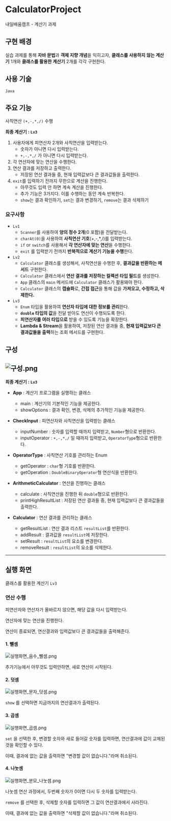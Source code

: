 # CalculatorProject
내일배움캠프 - 계산기 과제

## 구현 배경
실습 과제를 통해 **자바 문법**과 **객체 지향 개념**을 익히고자,
**클래스를 사용하지 않는 계산기** 1개와 **클래스를 활용한 계산기** 2개를 각각 구현한다.

## 사용 기술
`Java`

## 주요 기능
사칙연산 `(+,-,*,/)` 수행

**최종 계산기 : `Lv3`**

1. 사용자에게 피연산자 2개와 사칙연산을 입력받는다.
    - 숫자가 아니면 다시 입력받는다.
    - `+,-,*,/` 가 아니면 다시 입력받는다.
2. 각 연산자에 맞는 연산을 수행한다.
3. 연산 결과를 저장하고 출력한다.
    - 저장된 연산 결과들 중, 현재 입력값보다 큰 결과값들을 출력한다.
4. `exit`를 입력하기 전까지 무한으로 계산을 진행한다.
    - 아무것도 입력 안 하면 계속 계산을 진행한다.
    - 추가 기능은 3가지다. 이를 수행하는 동안 계속 반복한다.
    - `show`는 결과 확인하기, `set`는 결과 변경하기, `remove`는 결과 삭제하기

### 요구사항
- `Lv1`
    - `Scanner`를 사용하여 **양의 정수 2개**(0 포함)을 전달받는다.
    - `charAt(0)`을 사용하여 **사칙연산 기호**(+,-,*,/)를 입력받는다.
    - `if` or `switch`를 사용해서 **각 연산자에 맞는 연산**을 수행한다.
    - `exit` 를 입력받기 전까지 **반복적으로 계산기 기능을 수행**한다.
- `Lv2`
    - `Calculator` 클래스를 생성해서, 사칙연산을 수행한 후, **결과값을 반환하는 메서드** 구현한다.
    - `Calculator` 클래스에서 **연산 결과를 저장하는 컬렉션 타입 필드**를 생성한다.
    - `App` 클래스의 `main` 메서드에 `Calculator` 클래스가 활용돼야 한다.
    - `Calculator` 클래스의 **캡슐화**로, **간접 접근**을 통해 값을 **가져오고, 수정하고, 삭제한다.**
- `Lv3`
    - `Enum` 타입을 활용하여 **연산자 타입에 대한 정보를 관리**한다.
    - **`double` 타입의 값**을 전달 받아도 연산이 수행되도록 한다.
    - **피연산자를 여러 타입으로** 받을 수 있도록 기능을 확장한다.
    - **Lambda & Stream**을 활용하여, 저장된 연산 결과들 중, **현재 입력값보다 큰 결과값들을 출력**하는 조회 메서드를 구현한다.

## 구성
![구성.png](readme/%EA%B5%AC%EC%84%B1.png)
---
**최종 계산기 : `Lv3`**
- **App** : 계산기 프로그램을 실행하는 클래스
    - main : 계산기의 기본적인 기능을 제공한다.
    - showOptions : 결과 확인, 변경, 삭제의 추가적인 기능을 제공한다.


- **CheckInput** : 피연산자와 사칙연산을 입력받는 클래스
    - inputNumber : 숫자를 입력할 때까지 입력받고, `Number`형으로 반환한다.
    - inputOperator : `+,-,*,/` 일 때까지 입력받고, `OperatorType`형으로 반환한다.

- **OperatorType** : 사칙연산 기호를 관리하는 Enum
    - getOperator : `char`형 기호를 반환한다.
    - getOperation : `DoubleBinaryOperator`형 연산식을 반환한다.

- **ArithmeticCalculator** : 연산을 진행하는 클래스
    - calculate : 사칙연산을 진행한 뒤 `double`형으로 반환한다.
    - printHighResultList : 저장된 연산 결과들 중, 현재 입력값보다 큰 결과값들을 출력한다.


- **Calculator** : 연산 결과를 관리하는 클래스
    - getResultList : 연산 결과 리스트 `resultList`를 반환한다.
    - addResult : 결과값을 `resultList`에 저장한다.
    - setResult : `resultList`의 요소를 변경한다.
    - removeResult : `resultList`의 요소를 삭제한다.
---
## 실행 화면
클래스를 활용한 계산기 `Lv3`

### 연산 수행
피연산자와 연산자가 올바르지 않으면, 해당 값을 다시 입력받는다.

연산자에 맞는 연산을 진행한다.

연산이 종료되면, 연산결과와 입력값보다 큰 결과값들을 출력해준다.

#### 1. 뺄셈
![실행화면_음수_뺄셈.png](readme/%EC%8B%A4%ED%96%89%ED%99%94%EB%A9%B4_%EC%9D%8C%EC%88%98_%EB%BA%84%EC%85%88.png)


추가기능에서 아무것도 입력안하면, 새로 연산이 시작된다.

#### 2. 덧셈
![실행화면_문자_덧셈.png](readme/%EC%8B%A4%ED%96%89%ED%99%94%EB%A9%B4_%EB%AC%B8%EC%9E%90_%EB%8D%A7%EC%85%88.png)

`show` 를 선택하면 지금까지의 연산결과가 출력된다.

#### 3. 곱셈
![실행화면_곱셈.png](readme/%EC%8B%A4%ED%96%89%ED%99%94%EB%A9%B4_%EA%B3%B1%EC%85%88.png)

`set` 을 선택한 후, 변경할 숫자와 새로 들어갈 숫자를 입력하면, 연산결과에 값이 교체된 것을 확인할 수 있다.

이때, 결과에 없는 값을 출력하면 "변경할 값이 없습니다."라며 취소된다.

#### 4. 나눗셈

![실행화면_분모_나눗셈.png](readme/%EC%8B%A4%ED%96%89%ED%99%94%EB%A9%B4_%EB%B6%84%EB%AA%A8_%EB%82%98%EB%88%97%EC%85%88.png)

나눗셈 연산 과정에서, 두번째 숫자가 0이면 다시 두 숫자를 입력받는다.

`remove` 를 선택한 후, 삭제할 숫자를 입력하면 그 값이 연산결과에서 사라진다.

이때, 결과에 없는 값을 출력하면 "삭제할 값이 없습니다."라며 취소된다.